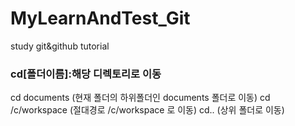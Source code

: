 # MyLearnAndTest_Git
study git&amp;github tutorial


### cd[폴더이름]:해당 디렉토리로 이동
cd documents		(현재 폴더의 하위폴더인 documents 폴더로 이동)
cd /c/workspace	(절대경로 /c/workspace 로 이동)
cd..			(상위 폴더로 이동)
